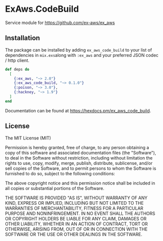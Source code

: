 # ExAws.CodeBuild

Service module for https://github.com/ex-aws/ex_aws

## Installation

The package can be installed by adding `ex_aws_code_build` to your list of dependencies in `mix.exs`along with `:ex_aws` and your preferred JSON codec / http client.

```elixir
def deps do
  [
    {:ex_aws, "~> 2.0"}
    {:ex_aws_code_build, "~> 0.1.0"}
    {:poison, "~> 3.0"},
    {:hackney, "~> 1.9"}
  ]
end
```

Documentation can be found at https://hexdocs.pm/ex_aws_code_build.

## License

The MIT License (MIT)

Permission is hereby granted, free of charge, to any person obtaining a copy of this software and associated documentation files (the "Software"), to deal in the Software without restriction, including without limitation the rights to use, copy, modify, merge, publish, distribute, sublicense, and/or sell copies of the Software, and to permit persons to whom the Software is furnished to do so, subject to the following conditions:

The above copyright notice and this permission notice shall be included in all copies or substantial portions of the Software.

THE SOFTWARE IS PROVIDED "AS IS", WITHOUT WARRANTY OF ANY KIND, EXPRESS OR IMPLIED, INCLUDING BUT NOT LIMITED TO THE WARRANTIES OF MERCHANTABILITY, FITNESS FOR A PARTICULAR PURPOSE AND NONINFRINGEMENT. IN NO EVENT SHALL THE AUTHORS OR COPYRIGHT HOLDERS BE LIABLE FOR ANY CLAIM, DAMAGES OR OTHER LIABILITY, WHETHER IN AN ACTION OF CONTRACT, TORT OR OTHERWISE, ARISING FROM, OUT OF OR IN CONNECTION WITH THE SOFTWARE OR THE USE OR OTHER DEALINGS IN THE SOFTWARE.
